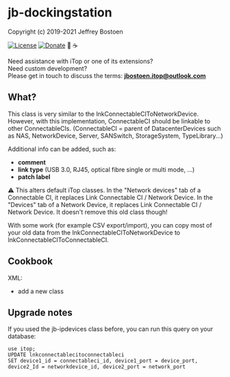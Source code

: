 # jb-dockingstation
Copyright (c) 2019-2021 Jeffrey Bostoen

[![License](https://img.shields.io/github/license/jbostoen/iTop-custom-extensions)](https://github.com/jbostoen/iTop-custom-extensions/blob/master/license.md)
[![Donate](https://img.shields.io/badge/Donate-PayPal-green.svg)](https://www.paypal.me/jbostoen)
🍻 ☕


Need assistance with iTop or one of its extensions?  
Need custom development?  
Please get in touch to discuss the terms: **jbostoen.itop@outlook.com**

## What?

This class is very similar to the lnkConnectableCIToNetworkDevice.
However, with this implementation, ConnectableCI should be linkable to other ConnectableCIs.
(ConnectableCI = parent of DatacenterDevices such as NAS, NetworkDevice, Server, SANSwitch, StorageSystem, TypeLibrary...)

Additional info can be added, such as:

* **comment**
* **link type** (USB 3.0, RJ45, optical fibre single or multi mode, ...)
* **patch label**


⚠ This alters default iTop classes.
In the "Network devices" tab of a Connectable CI, it replaces Link Connectable CI / Network Device.
In the "Devices" tab of a Network Device, it replaces Link Connectable CI / Network Device.
It doesn't remove this old class though!

With some work (for example CSV export/import), you can copy most of your old data from the lnkConnectableCIToNetworkDevice to lnkConnectableCIToConnectableCI.


## Cookbook

XML:
* add a new class

## Upgrade notes

If you used the jb-ipdevices class before, you can run this query on your database:
```
use itop;
UPDATE lnkconnectablecitoconnectableci 
SET device1_id = connectableci_id, device1_port = device_port, device2_Id = networkdevice_id, device2_port = network_port
```
